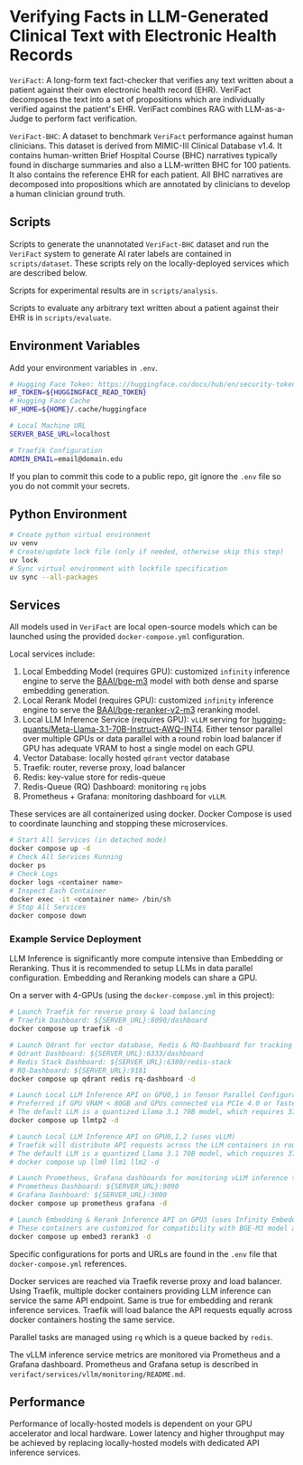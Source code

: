 # Verifying Facts in LLM-Generated Clinical Text with Electronic Health Records

`VeriFact`: A long-form text fact-checker that verifies any text written about a patient against their own electronic health record (EHR). VeriFact decomposes the text into a set of propositions which are individually verified against the patient's EHR. VeriFact combines RAG with LLM-as-a-Judge to perform fact verification.

`VeriFact-BHC`: A dataset to benchmark `VeriFact` performance against human clinicians. This dataset is derived from MIMIC-III Clinical Database v1.4. It contains human-written Brief Hospital Course (BHC) narratives typically found in discharge summaries and also a LLM-written BHC for 100 patients. It also contains the reference EHR for each patient. All BHC narratives are decomposed into propositions which are annotated by clinicians to develop a human clinician ground truth.

## Scripts

Scripts to generate the unannotated `VeriFact-BHC` dataset and run the `VeriFact` system to generate AI rater labels are contained in `scripts/dataset`. These scripts rely on the locally-deployed services which are described below.

Scripts for experimental results are in `scripts/analysis`.

Scripts to evaluate any arbitrary text written about a patient against their EHR is in `scripts/evaluate`.

## Environment Variables

Add your environment variables in `.env`.

```sh
# Hugging Face Token: https://huggingface.co/docs/hub/en/security-tokens
HF_TOKEN=${HUGGINGFACE_READ_TOKEN}
# Hugging Face Cache
HF_HOME=${HOME}/.cache/huggingface

# Local Machine URL
SERVER_BASE_URL=localhost

# Traefik Configuration
ADMIN_EMAIL=email@domain.edu
```

If you plan to commit this code to a public repo, git ignore the `.env` file so you do not commit your secrets.

## Python Environment

```sh
# Create python virtual environment
uv venv
# Create/update lock file (only if needed, otherwise skip this step)
uv lock
# Sync virtual environment with lockfile specification
uv sync --all-packages
```

## Services

All models used in `VeriFact` are local open-source models which can be launched using the provided `docker-compose.yml` configuration.

Local services include:

1. Local Embedding Model (requires GPU): customized `infinity` inference engine to serve the [BAAI/bge-m3](https://huggingface.co/BAAI/bge-m3) model with both dense and sparse embedding generation.
2. Local Rerank Model (requires GPU): customized `infinity` inference engine to serve the [BAAI/bge-reranker-v2-m3](https://huggingface.co/BAAI/bge-reranker-v2-m3) reranking model.
3. Local LLM Inference Service (requires GPU): `vLLM` serving for [hugging-quants/Meta-Llama-3.1-70B-Instruct-AWQ-INT4](https://huggingface.co/hugging-quants/Meta-Llama-3.1-70B-Instruct-AWQ-INT4). Either tensor parallel over multiple GPUs or data parallel with a round robin load balancer if GPU has adequate VRAM to host a single model on each GPU.
4. Vector Database: locally hosted `qdrant` vector database
5. Traefik: router, reverse proxy, load balancer
6. Redis: key-value store for redis-queue
7. Redis-Queue (RQ) Dashboard: monitoring `rq` jobs
8. Prometheus + Grafana: monitoring dashboard for `vLLM`.

These services are all containerized using docker. Docker Compose is used to coordinate launching and stopping these microservices.

```sh
# Start All Services (in detached mode)
docker compose up -d
# Check All Services Running
docker ps
# Check Logs
docker logs <container name>
# Inspect Each Container
docker exec -it <container name> /bin/sh
# Stop All Services
docker compose down
```

### Example Service Deployment

LLM Inference is significantly more compute intensive than Embedding or Reranking.  Thus it is recommended to setup LLMs in data parallel configuration. Embedding and Reranking models can share a GPU.

On a server with 4-GPUs (using the `docker-compose.yml` in this project):

```sh
# Launch Traefik for reverse proxy & load balancing
# Traefik Dashboard: ${SERVER_URL}:8090/dashboard
docker compose up traefik -d

# Launch Qdrant for vector database, Redis & RQ-Dashboard for tracking tasks in queue
# Qdrant Dashboard: ${SERVER_URL}:6333/dashboard
# Redis Stack Dashboard: ${SERVER_URL}:6380/redis-stack
# RQ-Dashboard: ${SERVER_URL}:9181
docker compose up qdrant redis rq-dashboard -d

# Launch Local LLM Inference API on GPU0,1 in Tensor Parallel Configuration (uses vLLM)
# Preferred if GPU VRAM < 80GB and GPUs connected via PCIe 4.0 or faster (e.g. NVLink)
# The default LLM is a quantized Llama 3.1 70B model, which requires 37GB VRAM for the model itself.
docker compose up llmtp2 -d

# Launch Local LLM Inference API on GPU0,1,2 (uses vLLM)
# Traefik will distribute API requests across the LLM containers in round-robin fashion
# The default LLM is a quantized Llama 3.1 70B model, which requires 37GB VRAM for the model itself.
# docker compose up llm0 llm1 llm2 -d

# Launch Prometheus, Grafana dashboards for monitoring vLLM inference throughput
# Prometheus Dashboard: ${SERVER_URL}:9090
# Grafana Dashboard: ${SERVER_URL}:3000
docker compose up prometheus grafana -d

# Launch Embedding & Rerank Inference API on GPU3 (uses Infinity Embeddings)
# These containers are customized for compatibility with BGE-M3 model and to reduce VRAM use
docker compose up embed3 rerank3 -d
```

Specific configurations for ports and URLs are found in the `.env` file that `docker-compose.yml` references.

Docker services are reached via Traefik reverse proxy and load balancer. Using Traefik, multiple docker containers providing LLM inference can service the same API endpoint. Same is true for embedding and rerank inference services. Traefik will load balance the API requests equally across docker containers hosting the same service.

Parallel tasks are  managed using `rq` which is a queue backed by `redis`.

The vLLM inference service metrics are monitored via Prometheus and a Grafana dashboard. Prometheus and Grafana setup is described in `verifact/services/vllm/monitoring/README.md`.

## Performance

Performance of locally-hosted models is dependent on your GPU accelerator and local hardware. Lower latency and higher throughput may be achieved by replacing locally-hosted models with dedicated API inference services.
